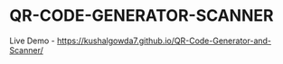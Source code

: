 # QR-CODE-GENERATOR-SCANNER
Live Demo - https://kushalgowda7.github.io/QR-Code-Generator-and-Scanner/
